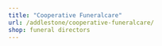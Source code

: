 ```yaml
---
title: "Cooperative Funeralcare"
url: /addlestone/cooperative-funeralcare/
shop: funeral directors
---
```

